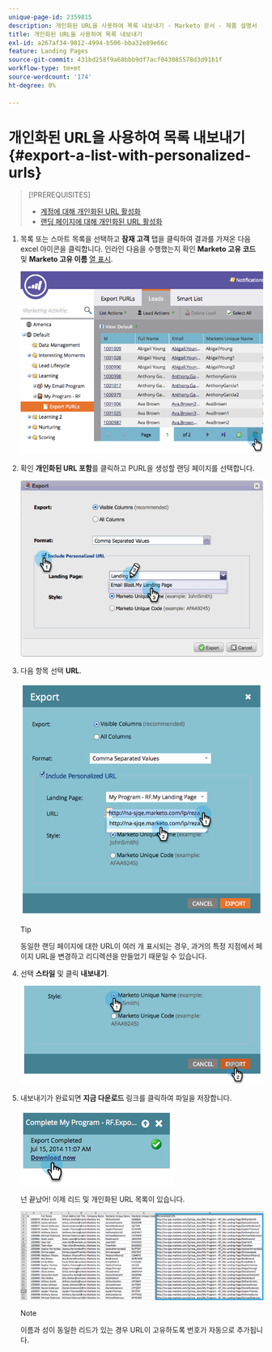 ```yaml
---
unique-page-id: 2359815
description: 개인화된 URL을 사용하여 목록 내보내기 - Marketo 문서 - 제품 설명서
title: 개인화된 URL을 사용하여 목록 내보내기
exl-id: a267af34-9812-4994-b506-bba32e89e66c
feature: Landing Pages
source-git-commit: 431bd258f9a68bbb9df7acf043085578d3d91b1f
workflow-type: tm+mt
source-wordcount: '174'
ht-degree: 0%

---
```


# 개인화된 URL을 사용하여 목록 내보내기 {#export-a-list-with-personalized-urls}

>[!PREREQUISITES]
>
>* [계정에 대해 개인화된 URL 활성화](/help/marketo/product-docs/demand-generation/landing-pages/personalizing-landing-pages/enable-personalized-urls-for-your-account.md)
>* [랜딩 페이지에 대해 개인화된 URL 활성화](/help/marketo/product-docs/demand-generation/landing-pages/personalizing-landing-pages/enable-personalized-urls-for-a-landing-page.md)

1. 목록 또는 스마트 목록을 선택하고 **잠재 고객** 탭을 클릭하여 결과를 가져온 다음 excel 아이콘을 클릭합니다. 인라인 다음을 수행했는지 확인 **Marketo 고유 코드** 및 **Marketo 고유 이름** [열 표시](/help/marketo/product-docs/core-marketo-concepts/smart-lists-and-static-lists/using-smart-lists/create-and-change-views-for-lists-and-smart-list.md).

   ![](assets/image2014-9-25-11-3a10-3a43.png)

1. 확인 **개인화된 URL 포함**&#x200B;를 클릭하고 PURL을 생성할 랜딩 페이지를 선택합니다.

   ![](assets/image2014-9-18-13-3a36-3a42.png)

1. 다음 항목 선택 **URL**.

   ![](assets/image2014-9-18-13-3a36-3a53.png)

   >[!TIP]
   >
   >동일한 랜딩 페이지에 대한 URL이 여러 개 표시되는 경우, 과거의 특정 지점에서 페이지 URL을 변경하고 리디렉션을 만들었기 때문일 수 있습니다.

1. 선택 **스타일** 및 클릭 **내보내기**.

   ![](assets/image2014-9-18-13-3a37-3a6.png)

1. 내보내기가 완료되면 **지금 다운로드** 링크를 클릭하여 파일을 저장합니다.

   ![](assets/image2014-9-18-13-3a37-3a27.png)

   넌 끝났어! 이제 리드 및 개인화된 URL 목록이 있습니다.

   ![](assets/image2014-9-18-13-3a37-3a36.png)

   >[!NOTE]
   >
   >이름과 성이 동일한 리드가 있는 경우 URL이 고유하도록 번호가 자동으로 추가됩니다.
